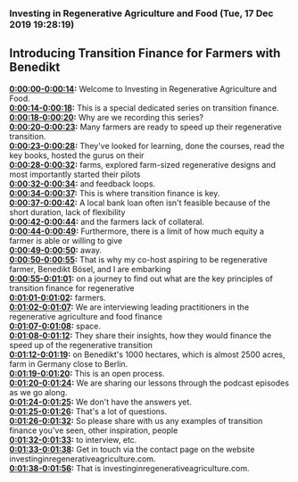 ### Investing in Regenerative Agriculture and Food  (Tue, 17 Dec 2019 19:28:19)
## Introducing Transition Finance for Farmers with Benedikt  
**[0:00:00-0:00:14](https://www.investinginregenerativeagriculture.com/transition-finance-series/#t=0:00:00):**  Welcome to Investing in Regenerative Agriculture and Food.  
**[0:00:14-0:00:18](https://www.investinginregenerativeagriculture.com/transition-finance-series/#t=0:00:14):**  This is a special dedicated series on transition finance.  
**[0:00:18-0:00:20](https://www.investinginregenerativeagriculture.com/transition-finance-series/#t=0:00:18):**  Why are we recording this series?  
**[0:00:20-0:00:23](https://www.investinginregenerativeagriculture.com/transition-finance-series/#t=0:00:20):**  Many farmers are ready to speed up their regenerative transition.  
**[0:00:23-0:00:28](https://www.investinginregenerativeagriculture.com/transition-finance-series/#t=0:00:23):**  They've looked for learning, done the courses, read the key books, hosted the gurus on their  
**[0:00:28-0:00:32](https://www.investinginregenerativeagriculture.com/transition-finance-series/#t=0:00:28):**  farms, explored farm-sized regenerative designs and most importantly started their pilots  
**[0:00:32-0:00:34](https://www.investinginregenerativeagriculture.com/transition-finance-series/#t=0:00:32):**  and feedback loops.  
**[0:00:34-0:00:37](https://www.investinginregenerativeagriculture.com/transition-finance-series/#t=0:00:34):**  This is where transition finance is key.  
**[0:00:37-0:00:42](https://www.investinginregenerativeagriculture.com/transition-finance-series/#t=0:00:37):**  A local bank loan often isn't feasible because of the short duration, lack of flexibility  
**[0:00:42-0:00:44](https://www.investinginregenerativeagriculture.com/transition-finance-series/#t=0:00:42):**  and the farmers lack of collateral.  
**[0:00:44-0:00:49](https://www.investinginregenerativeagriculture.com/transition-finance-series/#t=0:00:44):**  Furthermore, there is a limit of how much equity a farmer is able or willing to give  
**[0:00:49-0:00:50](https://www.investinginregenerativeagriculture.com/transition-finance-series/#t=0:00:49):**  away.  
**[0:00:50-0:00:55](https://www.investinginregenerativeagriculture.com/transition-finance-series/#t=0:00:50):**  That is why my co-host aspiring to be regenerative farmer, Benedikt Bösel, and I are embarking  
**[0:00:55-0:01:01](https://www.investinginregenerativeagriculture.com/transition-finance-series/#t=0:00:55):**  on a journey to find out what are the key principles of transition finance for regenerative  
**[0:01:01-0:01:02](https://www.investinginregenerativeagriculture.com/transition-finance-series/#t=0:01:01):**  farmers.  
**[0:01:02-0:01:07](https://www.investinginregenerativeagriculture.com/transition-finance-series/#t=0:01:02):**  We are interviewing leading practitioners in the regenerative agriculture and food finance  
**[0:01:07-0:01:08](https://www.investinginregenerativeagriculture.com/transition-finance-series/#t=0:01:07):**  space.  
**[0:01:08-0:01:12](https://www.investinginregenerativeagriculture.com/transition-finance-series/#t=0:01:08):**  They share their insights, how they would finance the speed up of the regenerative transition  
**[0:01:12-0:01:19](https://www.investinginregenerativeagriculture.com/transition-finance-series/#t=0:01:12):**  on Benedikt's 1000 hectares, which is almost 2500 acres, farm in Germany close to Berlin.  
**[0:01:19-0:01:20](https://www.investinginregenerativeagriculture.com/transition-finance-series/#t=0:01:19):**  This is an open process.  
**[0:01:20-0:01:24](https://www.investinginregenerativeagriculture.com/transition-finance-series/#t=0:01:20):**  We are sharing our lessons through the podcast episodes as we go along.  
**[0:01:24-0:01:25](https://www.investinginregenerativeagriculture.com/transition-finance-series/#t=0:01:24):**  We don't have the answers yet.  
**[0:01:25-0:01:26](https://www.investinginregenerativeagriculture.com/transition-finance-series/#t=0:01:25):**  That's a lot of questions.  
**[0:01:26-0:01:32](https://www.investinginregenerativeagriculture.com/transition-finance-series/#t=0:01:26):**  So please share with us any examples of transition finance you've seen, other inspiration, people  
**[0:01:32-0:01:33](https://www.investinginregenerativeagriculture.com/transition-finance-series/#t=0:01:32):**  to interview, etc.  
**[0:01:33-0:01:38](https://www.investinginregenerativeagriculture.com/transition-finance-series/#t=0:01:33):**  Get in touch via the contact page on the website investinginregenerativeagriculture.com.  
**[0:01:38-0:01:56](https://www.investinginregenerativeagriculture.com/transition-finance-series/#t=0:01:38):**  That is investinginregenerativeagriculture.com.  